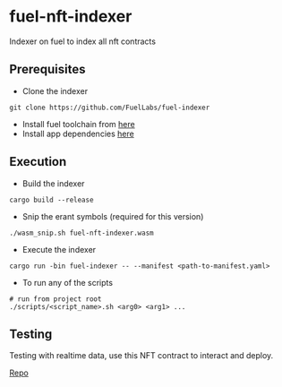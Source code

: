 # fuel-nft-indexer
Indexer on fuel to index all nft contracts

## Prerequisites

- Clone the indexer 
```
git clone https://github.com/FuelLabs/fuel-indexer
```

- Install fuel toolchain from [here](https://fuellabs.github.io/fuel-indexer/master/getting-started/system-dependencies.html#system-requirements)
- Install app dependencies [here](https://fuellabs.github.io/fuel-indexer/master/getting-started/application-dependencies.html#application-dependencies)

## Execution

- Build the indexer
```
cargo build --release
```

- Snip the erant symbols (required for this version)
```
./wasm_snip.sh fuel-nft-indexer.wasm
```

- Execute the indexer
```
cargo run -bin fuel-indexer -- --manifest <path-to-manifest.yaml>
```

- To run any of the scripts
```
# run from project root
./scripts/<script_name>.sh <arg0> <arg1> ...
```

## Testing
Testing with realtime data, use this NFT contract to interact and deploy. 

[Repo](https://github.com/atulpatare/sway-nft)
